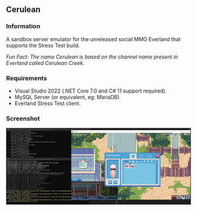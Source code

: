 ## Cerulean

### Information
A sandbox server emulator for the unreleased social MMO Everland that supports the Stress Test build.

*Fun Fact: The name Cerulean is based on the channel name present in Everland called Cerulean Creek.*

### Requirements
 * Visual Studio 2022 (.NET Core 7.0 and C# 11 support required).
 * MySQL Server (or equivalent, eg: MariaDB).
 * Everland Stress Test client.

### Screenshot
![Screenshot](screenshot.PNG)